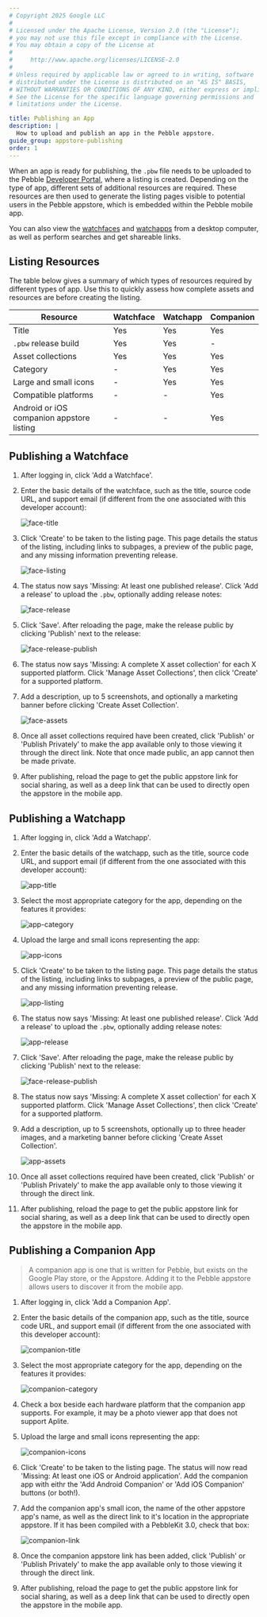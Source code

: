 ```yaml
---
# Copyright 2025 Google LLC
#
# Licensed under the Apache License, Version 2.0 (the "License");
# you may not use this file except in compliance with the License.
# You may obtain a copy of the License at
#
#     http://www.apache.org/licenses/LICENSE-2.0
#
# Unless required by applicable law or agreed to in writing, software
# distributed under the License is distributed on an "AS IS" BASIS,
# WITHOUT WARRANTIES OR CONDITIONS OF ANY KIND, either express or implied.
# See the License for the specific language governing permissions and
# limitations under the License.

title: Publishing an App
description: |
  How to upload and publish an app in the Pebble appstore.
guide_group: appstore-publishing
order: 1
---
```


When an app is ready for publishing, the `.pbw` file needs to be uploaded to the
Pebble [Developer Portal](https://dev-portal.rebble.io/), where a listing is
created. Depending on the type of app, different sets of additional resources
are required. These resources are then used to generate the listing pages
visible to potential users in the Pebble appstore, which is embedded within the Pebble mobile app. 

You can also view the [watchfaces](http://apps.rebble.io/en_US/watchfaces) 
and [watchapps](http://apps.rebble.io/en_US/watchapps) from a desktop 
computer, as well as perform searches and get shareable links.


## Listing Resources

The table below gives a summary of which types of resources required by
different types of app. Use this to quickly assess how complete assets and
resources are before creating the listing.

| Resource | Watchface | Watchapp | Companion |
|----------|-----------|----------|-----------|
| Title | Yes | Yes | Yes |
| `.pbw` release build | Yes | Yes | - |
| Asset collections | Yes | Yes | Yes |
| Category | - | Yes | Yes |
| Large and small icons | - | Yes | Yes |
| Compatible platforms | - | - | Yes |
| Android or iOS companion appstore listing | - | - | Yes |


## Publishing a Watchface

1. After logging in, click 'Add a Watchface'.

2. Enter the basic details of the watchface, such as the title, source code URL,
   and support email (if different from the one associated with this developer
   account):

    ![face-title](/images/guides/appstore-publishing/face-title.png)

3. Click 'Create' to be taken to the listing page. This page details the status
   of the listing, including links to subpages, a preview of the public page,
   and any missing information preventing release.

    ![face-listing](/images/guides/appstore-publishing/face-listing.png)

4. The status now says 'Missing: At least one published release'. Click 'Add a
   release' to upload the `.pbw`, optionally adding release notes:

    ![face-release](/images/guides/appstore-publishing/face-release.png)

5. Click 'Save'. After reloading the page, make the release public by clicking
   'Publish' next to the release:

    ![face-release-publish](/images/guides/appstore-publishing/face-release-publish.png)

6. The status now says 'Missing: A complete X asset collection' for
   each X supported platform. Click 'Manage Asset Collections', then click
   'Create' for a supported platform.

7. Add a description, up to 5 screenshots, and optionally a marketing banner
   before clicking 'Create Asset Collection'.

    ![face-assets](/images/guides/appstore-publishing/face-assets.png)

8. Once all asset collections required have been created, click 'Publish' or
   'Publish Privately' to make the app available only to those viewing it
   through the direct link. Note that once made public, an app cannot then be
   made private.

9. After publishing, reload the page to get the public appstore link for social
   sharing, as well as a deep link that can be used to directly open the
   appstore in the mobile app.


## Publishing a Watchapp

1. After logging in, click 'Add a Watchapp'.

2. Enter the basic details of the watchapp, such as the title, source code URL,
   and support email (if different from the one associated with this developer
   account):

    ![app-title](/images/guides/appstore-publishing/app-title.png)

3. Select the most appropriate category for the app, depending on the features
   it provides:

    ![app-category](/images/guides/appstore-publishing/app-category.png)

4. Upload the large and small icons representing the app:

    ![app-icons](/images/guides/appstore-publishing/app-icons.png)

5. Click 'Create' to be taken to the listing page. This page details the status
   of the listing, including links to subpages, a preview of the public page,
   and any missing information preventing release.

    ![app-listing](/images/guides/appstore-publishing/app-listing.png)

6. The status now says 'Missing: At least one published release'. Click 'Add a
   release' to upload the `.pbw`, optionally adding release notes:

    ![app-release](/images/guides/appstore-publishing/app-release.png)

7. Click 'Save'. After reloading the page, make the release public by clicking
   'Publish' next to the release:

    ![face-release-publish](/images/guides/appstore-publishing/face-release-publish.png)

8. The status now says 'Missing: A complete X asset collection' for
   each X supported platform. Click 'Manage Asset Collections', then click
   'Create' for a supported platform.

9. Add a description, up to 5 screenshots, optionally up to three header images,
   and a marketing banner before clicking 'Create Asset Collection'.

    ![app-assets](/images/guides/appstore-publishing/app-assets.png)

10. Once all asset collections required have been created, click 'Publish' or
    'Publish Privately' to make the app available only to those viewing it
    through the direct link.

11. After publishing, reload the page to get the public appstore link for social
    sharing, as well as a deep link that can be used to directly open the
    appstore in the mobile app.


## Publishing a Companion App

> A companion app is one that is written for Pebble, but exists on the Google
> Play store, or the Appstore. Adding it to the Pebble appstore allows users to
> discover it from the mobile app.

1. After logging in, click 'Add a Companion App'.

2. Enter the basic details of the companion app, such as the title, source code
   URL, and support email (if different from the one associated with this
   developer account):

    ![companion-title](/images/guides/appstore-publishing/companion-title.png)

3. Select the most appropriate category for the app, depending on the features
   it provides:

    ![companion-category](/images/guides/appstore-publishing/companion-category.png)

4. Check a box beside each hardware platform that the companion app supports.
   For example, it may be a photo viewer app that does not support Aplite.

5. Upload the large and small icons representing the app:

    ![companion-icons](/images/guides/appstore-publishing/companion-icons.png)

6. Click 'Create' to be taken to the listing page. The status will now read
   'Missing: At least one iOS or Android application'. Add the companion app
   with eithr the 'Add Android Companion' or 'Add iOS Companion' buttons (or
   both!).

7. Add the companion app's small icon, the name of the other appstore app's
   name, as well as the direct link to it's location in the appropriate
   appstore. If it has been compiled with a PebbleKit 3.0, check that box:

    ![companion-link](/images/guides/appstore-publishing/companion-link.png)

8. Once the companion appstore link has been added, click 'Publish' or 'Publish
   Privately' to make the app available only to those viewing it through the
   direct link.

9. After publishing, reload the page to get the public appstore link for social
   sharing, as well as a deep link that can be used to directly open the
   appstore in the mobile app.

